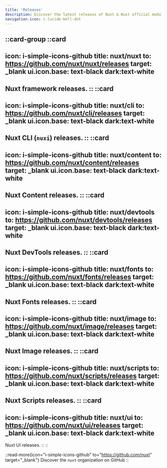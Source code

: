 ```yaml
---
title: 'Releases'
description: Discover the latest releases of Nuxt & Nuxt official modules.
navigation.icon: i-lucide-bell-dot
---
```


::card-group
  ::card
  ---
  icon: i-simple-icons-github
  title: nuxt/nuxt
  to: https://github.com/nuxt/nuxt/releases
  target: _blank
  ui.icon.base: text-black dark:text-white
  ---
  Nuxt framework releases.
  ::
  ::card
  ---
  icon: i-simple-icons-github
  title: nuxt/cli
  to: https://github.com/nuxt/cli/releases
  target: _blank
  ui.icon.base: text-black dark:text-white
  ---
  Nuxt CLI (`nuxi`) releases.
  ::
  ::card
  ---
  icon: i-simple-icons-github
  title: nuxt/content
  to: https://github.com/nuxt/content/releases
  target: _blank
  ui.icon.base: text-black dark:text-white
  ---
  Nuxt Content releases.
  ::
  ::card
  ---
  icon: i-simple-icons-github
  title: nuxt/devtools
  to: https://github.com/nuxt/devtools/releases
  target: _blank
  ui.icon.base: text-black dark:text-white
  ---
  Nuxt DevTools releases.
  ::
  ::card
  ---
  icon: i-simple-icons-github
  title: nuxt/fonts
  to: https://github.com/nuxt/fonts/releases
  target: _blank
  ui.icon.base: text-black dark:text-white
  ---
  Nuxt Fonts releases.
  ::
  ::card
  ---
  icon: i-simple-icons-github
  title: nuxt/image
  to: https://github.com/nuxt/image/releases
  target: _blank
  ui.icon.base: text-black dark:text-white
  ---
  Nuxt Image releases.
  ::
  ::card
  ---
  icon: i-simple-icons-github
  title: nuxt/scripts
  to: https://github.com/nuxt/scripts/releases
  target: _blank
  ui.icon.base: text-black dark:text-white
  ---
  Nuxt Scripts releases.
  ::
  ::card
  ---
  icon: i-simple-icons-github
  title: nuxt/ui
  to: https://github.com/nuxt/ui/releases
  target: _blank
  ui.icon.base: text-black dark:text-white
  ---
  Nuxt UI releases.
  ::
::

::read-more{icon="i-simple-icons-github" to="https://github.com/nuxt" target="_blank"}
Discover the `nuxt` organization on GitHub
::
